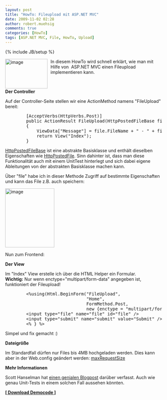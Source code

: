 ```yaml
---
layout: post
title: "HowTo: Fileupload mit ASP.NET MVC"
date: 2009-11-02 02:28
author: robert.muehsig
comments: true
categories: [HowTo]
tags: [ASP.NET MVC, File, HowTo, Upload]
---
```

{% include JB/setup %}
<p><a href="{{BASE_PATH}}/assets/wp-images/image862.png"><img style="border-right: 0px; border-top: 0px; margin: 0px 10px 0px 0px; border-left: 0px; border-bottom: 0px" height="95" alt="image" src="{{BASE_PATH}}/assets/wp-images/image_thumb47.png" width="136" align="left" border="0"></a> In diesem HowTo wird schnell erklärt, wie man mit Hilfe von&nbsp; ASP.NET MVC einen Fileupload implementieren kann. </p> <p>&nbsp;</p><!--more--> <p><strong>Der Controller</strong></p> <p>Auf der Controller-Seite stellen wir eine ActionMethod namens "FileUpload" bereit:</p> <p> <div class="wlWriterSmartContent" id="scid:812469c5-0cb0-4c63-8c15-c81123a09de7:10a5f804-e096-4029-bf81-3ddd9d6c33c4" style="padding-right: 0px; display: inline; padding-left: 0px; float: none; padding-bottom: 0px; margin: 0px; padding-top: 0px"><pre name="code" class="c#">        [AcceptVerbs(HttpVerbs.Post)]
        public ActionResult FileUpload(HttpPostedFileBase file)
        {
            ViewData["Message"] = file.FileName + " - " + file.ContentLength.ToString();
            return View("Index");
        }</pre></div></p>
<p><a href="http://msdn.microsoft.com/en-us/library/system.web.httppostedfilebase.aspx">HttpPostedFileBase</a> ist eine abstrakte Basisklasse und enthält dieselben Eigenschaften wie <a href="http://msdn.microsoft.com/en-us/library/system.web.httppostedfile.aspx">HttpPostedFile</a>. Sinn dahinter ist, dass man diese Funktionalität auch mit einem UnitTest hinterlegt und sich dabei eigene Ableitungen von der abstrakten Basisklasse machen kann. </p>
<p>Über "file" habe ich in dieser Methode Zugriff auf bestimmte Eigenschaften und kann das File z.B. auch speichern:</p>
<p><a href="{{BASE_PATH}}/assets/wp-images/image863.png"><img style="border-right: 0px; border-top: 0px; border-left: 0px; border-bottom: 0px" height="189" alt="image" src="{{BASE_PATH}}/assets/wp-images/image_thumb48.png" width="158" border="0"></a> </p>
<p>Nun zum Frontend:</p>
<p><strong>Der View</strong></p>
<p>Im "Index" View erstelle ich über die HTML Helper ein Formular. <br><strong>Wichtig:</strong> Nur wenn enctype="multipart/form-data" angegeben ist, funktioniert der Fileupload!</p>
<div class="wlWriterSmartContent" id="scid:812469c5-0cb0-4c63-8c15-c81123a09de7:07c678d2-78c8-46a6-adc2-e83086121726" style="padding-right: 0px; display: inline; padding-left: 0px; float: none; padding-bottom: 0px; margin: 0px; padding-top: 0px"><pre name="code" class="c#">        &lt;%using(Html.BeginForm("FileUpload", 
                               "Home", 
                               FormMethod.Post,
                               new {enctype = "multipart/form-data"})) { %&gt;
        &lt;input type="file" name="file" id="file" /&gt;
        &lt;input type="submit" name="submit" value="Submit" /&gt;
        &lt;% } %&gt;</pre></div>
<p>Simpel und fix gemacht :)</p>
<p><strong>Dateigröße</strong></p>
<p>Im Standardfall dürfen nur Files bis 4MB hochgeladen werden. Dies kann aber in der Web.config geändert werden: <a href="http://msdn.microsoft.com/en-us/library/system.web.configuration.httpruntimesection.maxrequestlength.aspx">maxRequestSize</a></p>
<p><strong>Mehr Informationen</strong></p>
<p>Scott Hanselman hat <a href="http://www.hanselman.com/blog/ABackToBasicsCaseStudyImplementingHTTPFileUploadWithASPNETMVCIncludingTestsAndMocks.aspx">einen genialen Blogpost</a> darüber verfasst. Auch wie genau Unit-Tests in einem solchen Fall aussehen könnten. </p>
<p><a href="{{BASE_PATH}}/assets/files/democode/mvcfileupload/mvcfileupload.zip"><strong>[ Download Democode ]</strong></a></p>
